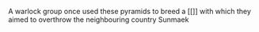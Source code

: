 A warlock group once used these pyramids to breed a [[]] with which they aimed to overthrow the neighbouring country Sunmaek